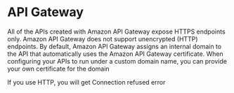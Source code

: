 # API Gateway

All of the APIs created with Amazon API Gateway expose HTTPS endpoints only. Amazon API Gateway does not support unencrypted (HTTP) endpoints. By default, Amazon API Gateway assigns an internal domain to the API that automatically uses the Amazon API Gateway certificate. When configuring your APIs to run under a custom domain name, you can provide your own certificate for the domain

If you use HTTP, you will get Connection refused error